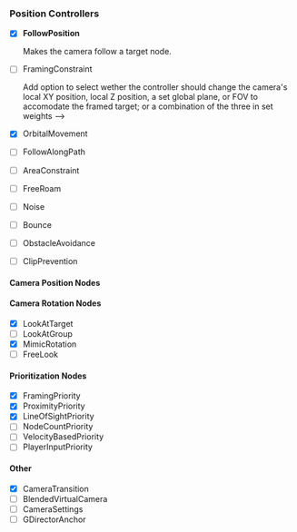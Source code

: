 
### Position Controllers

- [X] **FollowPosition**

	Makes the camera follow a target node.

- [ ] FramingConstraint

	Add option to select wether the controller should change the camera's local XY position, local Z position, a set global plane, or FOV to accomodate the framed target; or a combination of the three in set weights -->

- [X] OrbitalMovement
- [ ] FollowAlongPath <!-- Tries to follow a target node while moving the camera only within a Path3D. -->
- [ ] AreaConstraint <!-- Forces the camera to remain inside an Area3D -->
- [ ] FreeRoam
- [ ] Noise <!-- I think two 1D perlim noises applied to each axis should do -->
- [ ] Bounce
- [ ] ObstacleAvoidance <!-- Perform raycasts at angles and pivot the camera around obstacles to avoid breaking LOS—pivot toward the obstacle's normal -->
- [ ] ClipPrevention <!-- Prevents the camera from clipping through walls or other obstacles. The proposed solution is to add an invisible spherical rigidbody that follow the camera. Every physics frame, it moves toward the camera as much as possible, then sets the camera position to it's position. It should also slide alongside the wall to prevent hard snaps while the camera moves behind the wall. -->

#### Camera Position Nodes

#### Camera Rotation Nodes
- [X] LookAtTarget
- [ ] LookAtGroup <!-- Create option to look at dynamic groups (node groups) -->
- [X] MimicRotation
- [ ] FreeLook

#### Prioritization Nodes <!-- Each priority controller should have a blend mode (either Add, Sub, or Override) -->
- [X] FramingPriority
- [X] ProximityPriority <!-- Controls priority by multiplying the distance between two targets by a set factor and base values -->
- [X] LineOfSightPriority
- [ ] NodeCountPriority <!-- Controls priority by counting the number of nodes on the scene with a specific group -->
- [ ] VelocityBasedPriority <!-- This controller compares the camera's position between this and the previous frame to set priority -->
- [ ] PlayerInputPriority <!-- Adds priority when the player enters camera-control inputs; and reduce priority later after a delay -->

#### Other
- [X] CameraTransition
- [ ] BlendedVirtualCamera <!-- A VCam whose position and rotation are derived from other cameras and a slider control -->
- [ ] CameraSettings
- [ ] GDirectorAnchor <!-- Use this node to tell GDirector which camera it should control. -->
